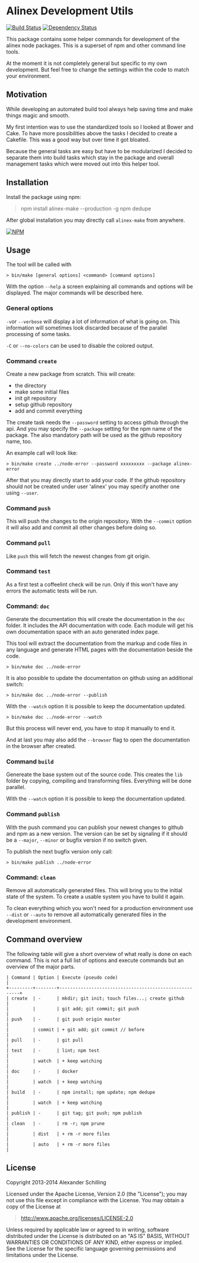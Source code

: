 Alinex Development Utils
=================================================

[![Build Status](https://travis-ci.org/alinex/node-make.svg?branch=master)](https://travis-ci.org/alinex/node-make)
[![Dependency Status](https://gemnasium.com/alinex/node-make.png)](https://gemnasium.com/alinex/node-make)

This package contains some helper commands for development of the alinex
node packages. This is a superset of npm and other command line tools.

At the moment it is not completely general but specific to my own development.
But feel free to change the settings within the code to match your environment.


Motivation
-------------------------------------------------
While developing an automated build tool always help saving time and make things
magic and smooth.

My first intention was to use the standardized tools so I looked at Bower and
Cake. To have more possibilities above the tasks I decided to create a Cakefile.
This was a good way but over time it got bloated.

Because the general tasks are easy but have to be modularized I decided to
separate them into build tasks which stay in the package and overall management
tasks which were moved out into this helper tool.


Installation
-------------------------------------------------

Install the package using npm:

  > npm install alinex-make --production -g
  > npm dedupe

After global installation you may directly call `alinex-make` from anywhere.

[![NPM](https://nodei.co/npm/alinex-make.png?downloads=true&stars=true)](https://nodei.co/npm/alinex-make/)


Usage
-------------------------------------------------

The tool will be called with

    > bin/make [general options] <command> [command options]

With the option `--help` a screen explaining all commands and options will be
displayed. The major commands will be described here.


### General options

`-v`or `--verbose` will display a lot of information of what is going on.
This information will sometimes look discarded because of the parallel
processing of some tasks.

`-C` or `--no-colors` can be used to disable the colored output.


### Command `create`

Create a new package from scratch. This will create:

* the directory
* make some initial files
* init git repository
* setup github repository
* add and commit everything

The create task needs the `--password` setting to access github
through the api. And you may specify the `--package` setting for the npm name
of the package. The also mandatory path will be used as the github repository
name, too.

An example call will look like:

    > bin/make create ../node-error --password xxxxxxxxx --package alinex-error

After that you may directly start to add your code. If the github repository
should not be created under user 'alinex' you may specify another one using
`--user`.


### Command `push`

This will push the changes to the origin repository. With the `--commit` option
it will also add and commit all other changes before doing so.


### Command `pull`

Like `push` this will fetch the newest changes from git origin.


### Command `test`

As a first test a coffeelint check will be run. Only if this won't have any
errors the automatic tests will be run.


### Command: `doc`

Generate the documentation this will create the documentation in the `doc`
folder. It includes the API documentation with code. Each module will get his
own documentation space with an auto generated index page.

This tool will extract the documentation from the markup and code files in
any language and generate HTML pages with the documentation beside the
code.

    > bin/make doc ../node-error

It is also possible to update the documentation on github using an additional
switch:

    > bin/make doc ../node-error --publish

With the `--watch` option it is possible to keep the documentation updated.

    > bin/make doc ../node-error --watch

But this process will never end, you have to stop it manually to end it.

And at last you may also add the `--browser` flag to open the documentation in
the browser after created.


### Command `build`

Genereate the base system out of the source code. This creates the `lib` folder
by copying, compiling and transforming files. Everything will be done parallel.

With the `--watch` option it is possible to keep the documentation updated.


### Command `publish`

With the push command you can publish your newest changes to github and npm as a
new version. The version can be set by signaling if it should be a `--major`,
`--minor` or bugfix version if no switch given.

To publish the next bugfix version only call:

    > bin/make publish ../node-error


### Command: `clean`

Remove all automatically generated files. This will bring you to the initial
state of the system. To create a usable system you have to build it again.

To clean everything which you won't need for a production environment use 
`--dist` or `--auto` to remove all automatically generated files in the
development environment.


Command overview
-------------------------------------------------

The following table will give a short overview of what really is done on each
command. This is not a full list of options and execute commands but an overview
of the major parts.

    | Command | Option | Execute (pseudo code)                                 |
    +---------+--------+-------------------------------------------------------+
    | create  | -      | mkdir; git init; touch files...; create github        |
    |         |        | git add; git commit; git push                         |
    | push    | -      | git push origin master                                |
    |         | commit | + git add; git commit // before                       |
    | pull    | -      | git pull                                              |
    | test    | -      | lint; npm test                                        |
    |         | watch  | + keep watching                                       |
    | doc     | -      | docker                                                |
    |         | watch  | + keep watching                                       |
    | build   | -      | npm install; npm update; npm dedupe                   |
    |         | watch  | + keep watching                                       |
    | publish | -      | git tag; git push; npm publish                        |
    | clean   | -      | rm -r; npm prune                                      |
    |         | dist   | + rm -r more files                                    |
    |         | auto   | + rm -r more files                                    |


License
-------------------------------------------------

Copyright 2013-2014 Alexander Schilling

Licensed under the Apache License, Version 2.0 (the "License");
you may not use this file except in compliance with the License.
You may obtain a copy of the License at

>  <http://www.apache.org/licenses/LICENSE-2.0>

Unless required by applicable law or agreed to in writing, software
distributed under the License is distributed on an "AS IS" BASIS,
WITHOUT WARRANTIES OR CONDITIONS OF ANY KIND, either express or implied.
See the License for the specific language governing permissions and
limitations under the License.

